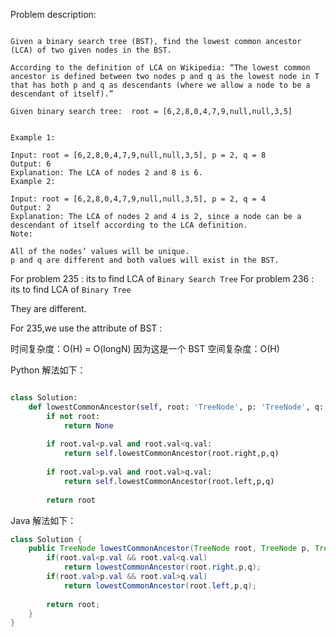 
Problem description:

```

Given a binary search tree (BST), find the lowest common ancestor (LCA) of two given nodes in the BST.

According to the definition of LCA on Wikipedia: “The lowest common ancestor is defined between two nodes p and q as the lowest node in T that has both p and q as descendants (where we allow a node to be a descendant of itself).”

Given binary search tree:  root = [6,2,8,0,4,7,9,null,null,3,5]


Example 1:

Input: root = [6,2,8,0,4,7,9,null,null,3,5], p = 2, q = 8
Output: 6
Explanation: The LCA of nodes 2 and 8 is 6.
Example 2:

Input: root = [6,2,8,0,4,7,9,null,null,3,5], p = 2, q = 4
Output: 2
Explanation: The LCA of nodes 2 and 4 is 2, since a node can be a descendant of itself according to the LCA definition.
Note:

All of the nodes’ values will be unique.
p and q are different and both values will exist in the BST.

```

For problem 235 : its to find LCA of `Binary Search Tree`
For problem 236 : its to find LCA of `Binary Tree`

They are different.

For 235,we use the attribute of BST : 

时间复杂度：O(H) = O(longN) 因为这是一个 BST
空间复杂度：O(H)

Python 解法如下：

```Python

class Solution:
    def lowestCommonAncestor(self, root: 'TreeNode', p: 'TreeNode', q: 'TreeNode') -> 'TreeNode':
        if not root:
            return None
        
        if root.val<p.val and root.val<q.val:
            return self.lowestCommonAncestor(root.right,p,q)
        
        if root.val>p.val and root.val>q.val:
            return self.lowestCommonAncestor(root.left,p,q)
        
        return root

```

Java 解法如下：

```Java
class Solution {
    public TreeNode lowestCommonAncestor(TreeNode root, TreeNode p, TreeNode q) {
        if(root.val<p.val && root.val<q.val)
            return lowestCommonAncestor(root.right,p,q);
        if(root.val>p.val && root.val>q.val)
            return lowestCommonAncestor(root.left,p,q);
        
        return root;
    }
}

```